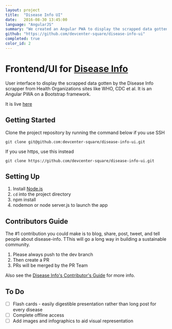 ```yaml
---
layout: project
title:  "Disease Info UI"
date:   2016-08-30 13:45:00
language: "AngularJS"
summary: "We created an Angular PWA to display the scrapped data gotten by the Disease Info scrapper from Health Organizations sites like WHO, CDC et al."
github: "https://github.com/devcenter-square/disease-info-ui"
completed: true
color_id: 2
---
```



# Frontend/UI for [Disease Info](https://github.com/devcenter-square/disease-info)

User interface to display the scrapped data gotten by the Disease Info scrapper from Health Organizations sites like WHO, CDC et al. It is an Angular PWA on a Bootstrap framework.

It is live [here](https://disease-info.herokuapp.com/)

## Getting Started

Clone the project repository by running the command below if you use SSH

```git clone git@github.com:devcenter-square/disease-info-ui.git```

If you use https, use this instead

```git clone https://github.com/devcenter-square/disease-info-ui.git```

## Setting Up

1. Install [Node.js](https://nodejs.org/en/)
2. `cd` into the project directory
3. npm install
4. nodemon or node server.js to launch the app

## Contributors Guide
The #1 contribution you could make is to blog, share, post, tweet, and tell people about disease-info. TThis will go a long way in building a sustainable community.

1. Please always push to the dev branch
2. Then create a PR
3. PRs will be merged by the PR Team

Also see the [Disease Info's Contributor's Guide](https://github.com/devcenter-square/disease-info/blob/develop/CONTRIBUTION.md) for more info.

## To Do
- [ ] Flash cards - easily digestible presentation rather than long post for every disease
- [ ] Complete offline access
- [ ] Add images and infographics to aid visual representation 
